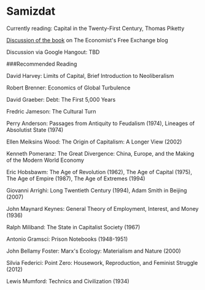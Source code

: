 Samizdat
========

Currently reading: Capital in the Twenty-First Century, Thomas Piketty

[Discussion of the book](http://www.economist.com/blogs/freeexchange/2014/02/book-clubs#comments) on The Economist's Free Exchange blog

Discussion via Google Hangout: TBD

###Recommended Reading

David Harvey: Limits of Capital, Brief Introduction to Neoliberalism

Robert Brenner: Economics of Global Turbulence

David Graeber: Debt: The First 5,000 Years

Fredric Jameson: The Cultural Turn

Perry Anderson: Passages from Antiquity to Feudalism (1974), Lineages of Absolutist State (1974)

Ellen Meiksins Wood: The Origin of Capitalism: A Longer View (2002)

Kenneth Pomeranz: The Great Divergence: China, Europe, and the Making of the Modern World Economy

Eric Hobsbawm: The Age of Revolution (1962), The Age of Capital (1975), The Age of Empire (1987), The Age of Extremes (1994)

Giovanni Arrighi: Long Twentieth Century (1994), Adam Smith in Beijing (2007)

John Maynard Keynes: General Theory of Employment, Interest, and Money (1936)

Ralph Miliband: The State in Capitalist Society (1967)

Antonio Gramsci: Prison Notebooks (1948-1951)

John Bellamy Foster: Marx's Ecology: Materialism and Nature (2000)

Silvia Federici: Point Zero: Housework, Reproduction, and Feminist Struggle (2012)

Lewis Mumford: Technics and Civilization (1934)
